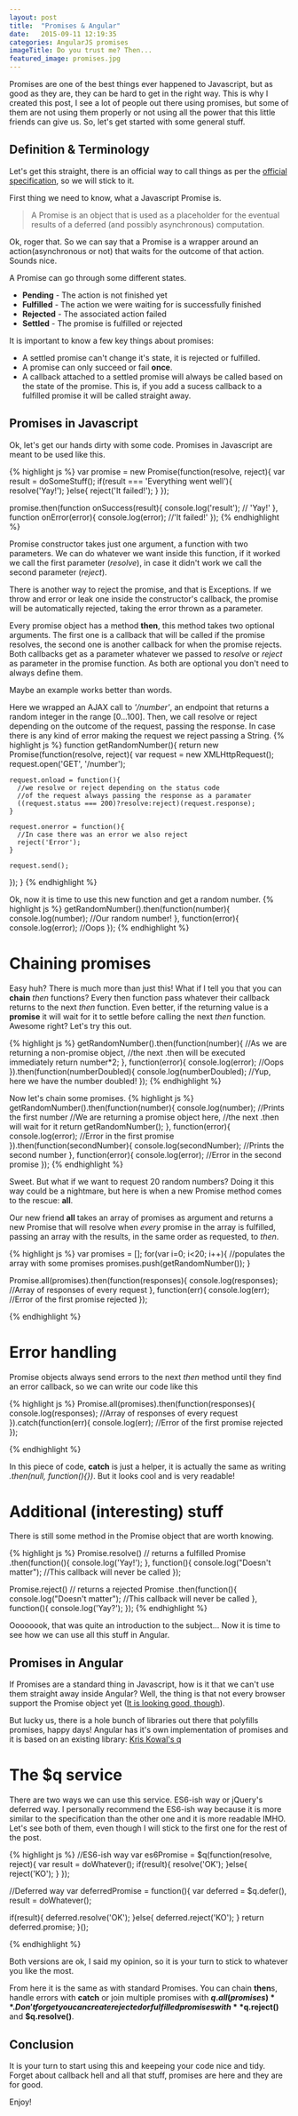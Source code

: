```yaml
---
layout: post
title:  "Promises & Angular"
date:   2015-09-11 12:19:35
categories: AngularJS promises
imageTitle: Do you trust me? Then...
featured_image: promises.jpg
---
```


Promises are one of the best things ever happened to Javascript, but as good as they are, they can be hard to get in the right way. This is why I created this post, I see a lot of people out there using promises, but some of them are not using them properly or not using all the power that this little friends can give us. So, let's get started with some general stuff.


Definition & Terminology
-------------------------

Let's get this straight, there is an official way to call things as per the [official specification], so we will stick to it.

First thing we need to know, what a Javascript Promise is.

>A Promise is an object that is used as a placeholder for the eventual results of a deferred (and possibly asynchronous) computation.

Ok, roger that. So we can say that a Promise is a wrapper around an action(asynchronous or not) that waits for the outcome of that action. Sounds nice.

A Promise can go through some different states.

* **Pending** - The action is not finished yet
* **Fulfilled** - The action we were waiting for is successfully finished
* **Rejected** - The associated action failed
* **Settled** - The promise is fulfilled or rejected

It is important to know a few key things about promises:

* A settled promise can't change it's state, it is rejected or fulfilled.
* A promise can only succeed or fail **once**.
* A callback attached to a settled promise will always be called based on the state of the promise. This is, if you add a sucess callback to a fulfilled promise it will be called straight away.


Promises in Javascript
-----------------------------

Ok, let's get our hands dirty with some code. Promises in Javascript are meant to be used like this.

{% highlight js %}
var promise = new Promise(function(resolve, reject){
  var result = doSomeStuff();
  if(result === 'Everything went well'){
    resolve('Yay!');
  }else{
    reject('It failed!');
  }
});

promise.then(function onSuccess(result){
  console.log('result'); // 'Yay!'
}, function onError(error){
  console.log(error); //'It failed!'
});
{% endhighlight %}

Promise constructor takes just one argument, a function with two parameters. We can do whatever we want inside this function, 
if it worked we call the first parameter (*resolve*), in case it didn't work we call the second parameter (*reject*).

There is another way to reject the promise, and that is Exceptions. If we throw and error or leak one inside the constructor's callback, 
the promise will be automatically rejected, taking the error thrown as a parameter.

Every promise object has a method **then**, this method takes two optional arguments. The first one is a callback that will be called 
if the promise resolves, the second one is another callback for when the promise rejects. Both callbacks get as a parameter
whatever we passed to *resolve* or *reject* as parameter in the promise function. As both are optional you don't need to always define them.

Maybe an example works better than words.

Here we wrapped an AJAX call to *'/number'*, an endpoint that returns a random integer in the range [0...100]. Then, we call 
resolve or reject depending on the outcome of the request, passing the response. In case there is any kind of error making 
the request we reject passing a String. 
{% highlight js %}
function getRandomNumber(){
  return new Promise(function(resolve, reject){
    var request = new XMLHttpRequest();
    request.open('GET', '/number');

    request.onload = function(){
      //we resolve or reject depending on the status code
      //of the request always passing the response as a paramater
      ((request.status === 200)?resolve:reject)(request.response);
    }

    request.onerror = function(){
      //In case there was an error we also reject
      reject('Error');
    }

    request.send();
  });
} 
{% endhighlight %}

Ok, now it is time to use this new function and get a random number.
{% highlight js %}
getRandomNumber().then(function(number){
    console.log(number); //Our random number!
  }, function(error){
    console.log(error); //Oops
  });
{% endhighlight %}

Chaining promises
==================

Easy huh? There is much more than just this! What if I tell you that you can **chain** *then* functions? Every then function pass
whatever their callback returns to the next *then* function. Even better, if the returning value is a **promise** it will wait for it
to settle before calling the next *then* function. Awesome right? Let's try this out.

{% highlight js %}
getRandomNumber().then(function(number){
    //As we are returning a non-promise object,
    //the next .then will be executed immediately
    return number*2; 
  }, function(error){
    console.log(error); //Oops
  }).then(function(numberDoubled){
    console.log(numberDoubled); //Yup, here we have the number doubled!
  });
{% endhighlight %}

Now let's chain some promises.
{% highlight js %}
getRandomNumber().then(function(number){
    console.log(number); //Prints the first number
    //We are returning a promise object here,
    //the next .then will wait for it
    return getRandomNumber(); 
  }, function(error){
    console.log(error); //Error in the first promise
  }).then(function(secondNumber){
    console.log(secondNumber); //Prints the second number
  }, function(error){
    console.log(error); //Error in the second promise
  });
{% endhighlight %}

Sweet. But what if we want to request 20 random numbers? Doing it this way could be a nightmare, but here is when a new Promise 
method comes to the rescue: **all**.

Our new friend **all** takes an array of promises as argument and returns a new Promise that will resolve when *every* promise in the array is fulfilled,
passing an array with the results, in the same order as requested, to *then*.

{% highlight js %}
var promises = [];
for(var i=0; i<20; i++){
  //populates the array with some promises
  promises.push(getRandomNumber());
}

Promise.all(promises).then(function(responses){
  console.log(responses); //Array of responses of every request
}, function(err){
  console.log(err); //Error of the first promise rejected
});

{% endhighlight %}

Error handling
==============

Promise objects always send errors to the next *then* method until they find an error callback, so we can write our code like this

{% highlight js %}
Promise.all(promises).then(function(responses){
  console.log(responses); //Array of responses of every request
}).catch(function(err){
  console.log(err); //Error of the first promise rejected
});

{% endhighlight %}

In this piece of code, **catch** is just a helper, it is actually the same as writing *.then(null, function(){})*. But it looks cool
and is very readable!

Additional (interesting) stuff
==============================

There is still some method in the Promise object that are worth knowing.

{% highlight js %}
Promise.resolve() // returns a fulfilled Promise
  .then(function(){
    console.log('Yay!');
  }, function(){
    console.log("Doesn't matter"); //This callback will never be called
  });

Promise.reject() // returns a rejected Promise
  .then(function(){
    console.log("Doesn't matter"); //This callback will never be called
  }, function(){
    console.log('Yay?');
  });
{% endhighlight %}

Oooooook, that was quite an introduction to the subject... Now it is time to see how we can use all this stuff in Angular.

Promises in Angular
-------------------

If Promises are a standard thing in Javascript, how is it that we can't use them straight away inside Angular? Well, the thing is that not every browser support
the Promise object yet ([It is looking good, though]).

But lucky us, there is a hole bunch of libraries out there that polyfills promises, happy days! Angular has it's own implementation of promises and it is based on
an existing library: [Kris Kowal's q]

The $q service
==============
There are two ways we can use this service. ES6-ish way or jQuery's deferred way. I personally recommend the ES6-ish way because it is more similar to the specification
than the other one and it is more readable IMHO. Let's see both of them, even though I will stick to the first one for the rest of the post.

{% highlight js %}
//ES6-ish way
var es6Promise = $q(function(resolve, reject){
  var result = doWhatever();
  if(result){
    resolve('OK');
  }else{
    reject('KO');
  }
});

//Deferred way
var deferredPromise = function(){
  var deferred = $q.defer(),
      result = doWhatever();

  if(result){
    deferred.resolve('OK');
  }else{
    deferred.reject('KO');
  }
  return deferred.promise;
}();

{% endhighlight %}

Both versions are ok, I said my opinion, so it is your turn to stick to whatever you like the most.

From here it is the same as with standard Promises. You can chain **then**s, handle errors with **catch**
or join multiple promises with **$q.all(promises)**. Don't forget you can create rejected or fulfilled 
promises with **$q.reject()** and **$q.resolve()**.

Conclusion
-----------

It is your turn to start using this and keepeing your code nice and tidy. Forget about callback hell and all that
stuff, promises are here and they are for good. 

Enjoy!


[official specification]: http://people.mozilla.org/~jorendorff/es6-draft.html#sec-promise-objects
[It is looking good, though]: http://caniuse.com/#feat=promises
[Kris Kowal's q]: https://github.com/kriskowal/q
